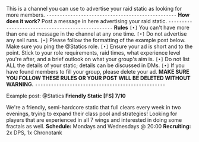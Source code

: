 This is a channel you can use to advertise your raid static as looking for more members.
`-------------------------------------------------`
**How does it work?**
Post a message in here advertising your raid static. 
`-------------------------------------------------`
**Rules**
`[•]` You can't have more than one ad message in the channel at any one time.
`[•]` Do not advertise any sell runs.
`[•]` Please follow the formatting of the example post below. Make sure you ping the @Statics role.
`[•]` Ensure your ad is short and to the point. Stick to your role requirements, raid times, what experience level you're after, and a brief outlook on what your group's aim is.
`[•]` Do not list ALL the details of your static; details can be discussed in DMs.
`[•]` If you have found members to fill your group, please delete your ad.
**MAKE SURE YOU FOLLOW THESE RULES OR YOUR POST WILL BE DELETED WITHOUT WARNING.**
`-------------------------------------------------`

Example post:
@Statics
**Friendly Static [FS] 7/10**

We're a friendly, semi-hardcore static that full clears every week in two evenings, trying to expand their class pool and strategies! Looking for players that are experienced in all 7 wings and interested in doing some fractals as well.
**Schedule:** Mondays and Wednesdays @ 20:00
**Recruiting:** 2x DPS, 1x Chronotank
